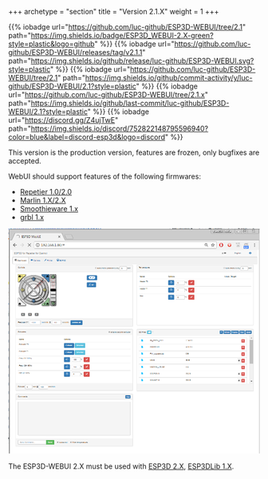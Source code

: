 +++
archetype = "section"
title = "Version 2.1.X"
weight = 1
+++

{{% iobadge url="https://github.com/luc-github/ESP3D-WEBUI/tree/2.1" path="https://img.shields.io/badge/ESP3D_WEBUI-2.X-green?style=plastic&logo=github" %}}
{{% iobadge url="https://github.com/luc-github/ESP3D-WEBUI/releases/tag/v2.1.1" path="https://img.shields.io/github/release/luc-github/ESP3D-WEBUI.svg?style=plastic" %}}
{{% iobadge url="https://github.com/luc-github/ESP3D-WEBUI/tree/2.1" path="https://img.shields.io/github/commit-activity/y/luc-github/ESP3D-WEBUI/2.1?style=plastic" %}}
{{% iobadge url="https://github.com/luc-github/ESP3D-WEBUI/tree/2.1.x" path="https://img.shields.io/github/last-commit/luc-github/ESP3D-WEBUI/2.1?style=plastic" %}}
{{% iobadge url="https://discord.gg/Z4ujTwE" path="https://img.shields.io/discord/752822148795596940?color=blue&label=discord-esp3d&logo=discord" %}}

This version is the production version, features are frozen, only bugfixes are accepted.

WebUI should support features of the following firmwares: 
   * [Repetier 1.0/2.0](https://www.repetier.com/documentation/repetier-firmware/)
   * [Marlin 1.X/2.X](https://marlinfw.org/)
   * [Smoothieware 1.x](https://smoothieware.org/)
   * [grbl 1.x](https://github.com/gnea/grbl) 

![image](showcase/full.png)


The ESP3D-WEBUI 2.X must be used with [ESP3D 2.X](/esp3d/v2.x/), [ESP3DLib 1.X](/esp3dlib/v1.x/).
